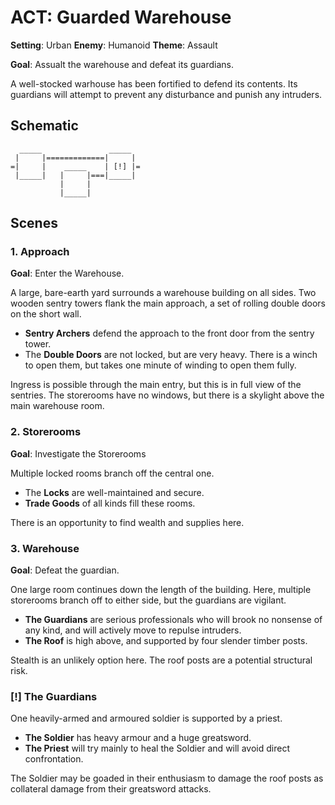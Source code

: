 # ACT: Guarded Warehouse

**Setting**:    Urban
**Enemy**:      Humanoid
**Theme**:      Assault

**Goal**: Assualt the warehouse and defeat its guardians.

A well-stocked warhouse has been fortified to defend its contents. Its guardians will
attempt to prevent any disturbance and punish any intruders.


## Schematic

      _____               _____
     |     |=============|     |
    =|     |    _____    | [!] |=
     |_____|   |     |===|_____|
               |     |
               |_____|


## Scenes

### 1. Approach

**Goal**: Enter the Warehouse.

A large, bare-earth yard surrounds a warehouse building on all sides. Two wooden sentry
towers flank the main approach, a set of rolling double doors on the short wall.

- **Sentry Archers** defend the approach to the front door from the sentry tower. 
- The **Double Doors** are not locked, but are very heavy. There is a winch to open
  them, but takes one minute of winding to open them fully.

Ingress is possible through the main entry, but this is in full view of the sentries.
The storerooms have no windows, but there is a skylight above the main warehouse room.

### 2. Storerooms

**Goal**: Investigate the Storerooms

Multiple locked rooms branch off the central one.

- The **Locks** are well-maintained and secure.
- **Trade Goods** of all kinds fill these rooms.

There is an opportunity to find wealth and supplies here.

### 3. Warehouse

**Goal**: Defeat the guardian.

One large room continues down the length of the building. Here, multiple storerooms
branch off to either side, but the guardians are vigilant.

- **The Guardians** are serious professionals who will brook no nonsense of any kind,
  and will actively move to repulse intruders.
- **The Roof** is high above, and supported by four slender timber posts.

Stealth is an unlikely option here. The roof posts are a potential structural risk.

### [!] The Guardians

One heavily-armed and armoured soldier is supported by a priest. 

- **The Soldier** has heavy armour and a huge greatsword.
- **The Priest** will try mainly to heal the Soldier and will avoid direct
  confrontation.

The Soldier may be goaded in their enthusiasm to damage the roof posts as collateral
damage from their greatsword attacks.



